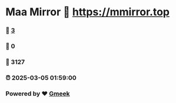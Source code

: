 # Maa Mirror :link: https://mmirror.top 
### :page_facing_up: [3](https://mmirror.top/tag.html) 
### :speech_balloon: 0 
### :hibiscus: 3127 
### :alarm_clock: 2025-03-05 01:59:00 
### Powered by :heart: [Gmeek](https://github.com/Meekdai/Gmeek)
